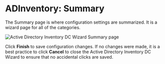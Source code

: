 # ADInventory: Summary

The Summary page is where configuration settings are summarized. It is a wizard page for all of the
categories.

![Active Directory Inventory DC Wizard Summary page](/img/product_docs/accessanalyzer/11.6/accessanalyzer/admin/datacollector/adinventory/summary.webp)

Click **Finish** to save configuration changes. If no changes were made, it is a best practice to
click **Cancel** to close the Active Directory Inventory DC Wizard to ensure that no accidental
clicks are saved.
